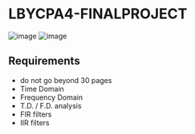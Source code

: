 # LBYCPA4-FINALPROJECT
![image](https://github.com/user-attachments/assets/516fefcf-f24c-436b-b0de-7d46450e0c5f)
![image](https://github.com/user-attachments/assets/5438c996-aed5-4f23-ba9d-8ce38dfd005f)


## Requirements
- do not go beyond 30 pages
- Time Domain
- Frequency Domain
- T.D. / F.D. analysis
- FIR filters
- IIR filters

